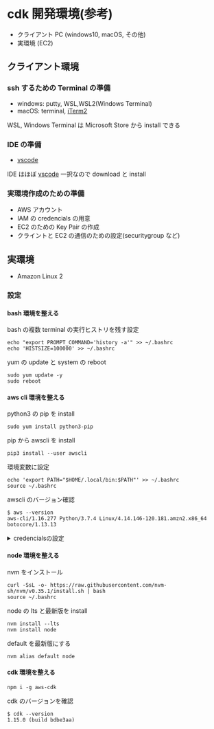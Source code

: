 # cdk 開発環境(参考)

- クライアント PC (windows10, macOS, その他)
- 実環境 (EC2)

## クライアント環境

### ssh するための Terminal の準備

- windows: putty, WSL,WSL2(Windows Terminal)
- macOS: terminal, [iTerm2](https://iterm2.com)

WSL, Windows Terminal は Microsoft Store から install できる

### IDE の準備

- [vscode](https://code.visualstudio.com/)

IDE はほぼ [vscode](https://code.visualstudio.com/) 一択なので download と install

### 実環境作成のための準備

- AWS アカウント
- IAM の credencials の用意
- EC2 のための Key Pair の作成
- クライントと EC2 の通信のための設定(securitygroup など)

## 実環境

- Amazon Linux 2

### 設定

#### bash 環境を整える

bash の複数 terminal の実行ヒストリを残す設定

```
echo "export PROMPT_COMMAND='history -a'" >> ~/.bashrc
echo 'HISTSIZE=100000' >> ~/.bashrc
```

yum の update と system の reboot

```
sudo yum update -y
sudo reboot
```

#### aws cli 環境を整える

python3 の pip を install

```
sudo yum install python3-pip
```

pip から awscli を install

```
pip3 install --user awscli
```

環境変数に設定

```
echo 'export PATH="$HOME/.local/bin:$PATH"' >> ~/.bashrc
source ~/.bashrc
```

awscli のバージョン確認

```console
$ aws --version
aws-cli/1.16.277 Python/3.7.4 Linux/4.14.146-120.181.amzn2.x86_64 botocore/1.13.13
```

<details><summary>credencialsの設定</summary>

ヒストリを残さないように一時的に設定

```
HISTCONTROL=ignoreboth
HISTIGNORE=*
```

変数化

```
awskey=AKIAIOSFODNN7EXAMPLE
awssec=wJalrXUtnFEMI/K7MDENG/bPxRfiCYEXAMPLEKEY
```

設定

```
aws configure set aws_access_key_id $awskey
aws configure set aws_secret_access_key $awssec
aws configure set cli_follow_urlparam false
```

profile で assumerole する場合は適宜に profile と sessionname を変更

変数化

```
myprofile=myprofile
myses=mysessionname
```

設定

```
aws configure --profile $myprof set role_arn <roleARN>
aws configure --profile $myprof set source_profile  <SourceProfile>
aws configure --profile $myprof set role_session_name  $myses
```

必要に応じてデフォルトに設定

```
echo "export AWS_DEFAULT_PROFILE=$myprof" >> ~/.bashrc
source ~/.bashrc
```

ヒストリ隠蔽解除

```
unset HISTIGNORE
```

credencials 設定確認

```
aws sts get-caller-identity
```

</p>
</details>

#### node 環境を整える

nvm をインストール

```
curl -SsL -o- https://raw.githubusercontent.com/nvm-sh/nvm/v0.35.1/install.sh | bash
source ~/.bashrc
```

node の lts と最新版を install

```
nvm install --lts
nvm install node
```

default を最新版にする

```
nvm alias default node
```

#### cdk 環境を整える

```
npm i -g aws-cdk
```

cdk のバージョンを確認

```console
$ cdk --version
1.15.0 (build bdbe3aa)
```

